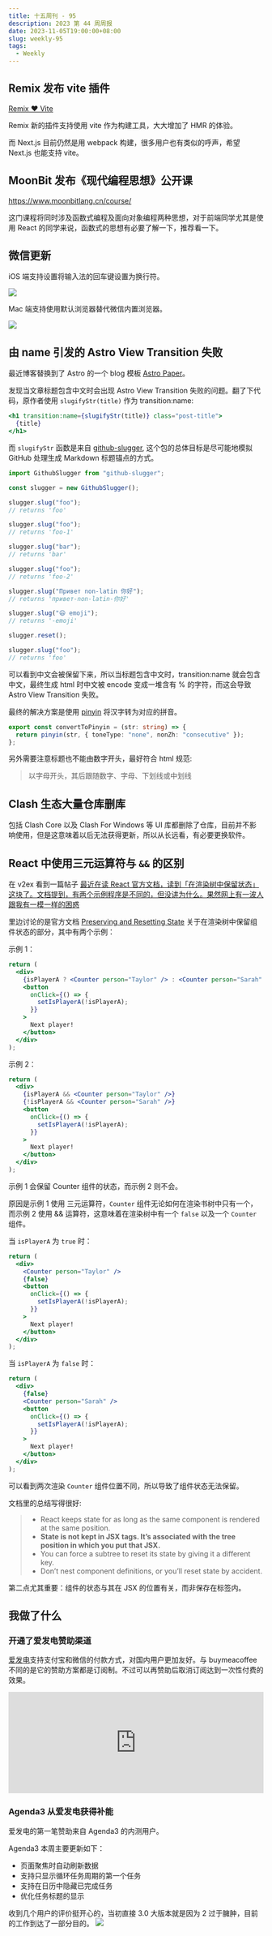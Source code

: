 ```yaml
---
title: 十五周刊 - 95
description: 2023 第 44 周周报
date: 2023-11-05T19:00:00+08:00
slug: weekly-95
tags:
  - Weekly
---
```




## Remix 发布 vite 插件

[Remix ❤️ Vite](https://remix.run/blog/remix-heart-vite)

Remix 新的插件支持使用 vite 作为构建工具，大大增加了 HMR 的体验。

而 Next.js 目前仍然是用 webpack 构建，很多用户也有类似的呼声，希望 Next.js 也能支持 vite。

## MoonBit 发布《现代编程思想》公开课

https://www.moonbitlang.cn/course/

这门课程将同时涉及函数式编程及面向对象编程两种思想，对于前端同学尤其是使用 React 的同学来说，函数式的思想有必要了解一下，推荐看一下。

## 微信更新

iOS 端支持设置将输入法的回车键设置为换行符。

![](https://pocket.haydenhayden.com/blog/202311051758355.jpeg?x-oss-process=image/resize,w_300,m_lfit)

Mac 端支持使用默认浏览器替代微信内置浏览器。

![](https://pocket.haydenhayden.com/blog/202311051803755.png?x-oss-process=image/resize,w_500,m_lfit)

## 由 name 引发的 Astro View Transition 失败

最近博客替换到了 Astro 的一个 blog 模板 [Astro Paper](https://github.com/satnaing/astro-paper)。

发现当文章标题包含中文时会出现 Astro View Transition 失败的问题。翻了下代码，原作者使用 `slugifyStr(title)` 作为 transition:name:

```jsx
<h1 transition:name={slugifyStr(title)} class="post-title">
  {title}
</h1>
```

而 `slugifyStr` 函数是来自 [github-slugger](https://github.com/Flet/github-slugger), 这个包的总体目标是尽可能地模拟 GitHub 处理生成 Markdown 标题锚点的方式。

```js
import GithubSlugger from "github-slugger";

const slugger = new GithubSlugger();

slugger.slug("foo");
// returns 'foo'

slugger.slug("foo");
// returns 'foo-1'

slugger.slug("bar");
// returns 'bar'

slugger.slug("foo");
// returns 'foo-2'

slugger.slug("Привет non-latin 你好");
// returns 'привет-non-latin-你好'

slugger.slug("😄 emoji");
// returns '-emoji'

slugger.reset();

slugger.slug("foo");
// returns 'foo'
```

可以看到中文会被保留下来，所以当标题包含中文时，transition:name 就会包含中文，最终生成 html 时中文被 encode 变成一堆含有 % 的字符，而这会导致 Astro View Transition 失败。

最终的解决方案是使用 [pinyin](https://github.com/zh-lx/pinyin-pro) 将汉字转为对应的拼音。

```ts
export const convertToPinyin = (str: string) => {
  return pinyin(str, { toneType: "none", nonZh: "consecutive" });
};
```

另外需要注意标题也不能由数字开头，最好符合 html 规范:

> 以字母开头，其后跟随数字、字母、下划线或中划线

## Clash 生态大量仓库删库

包括 Clash Core 以及 Clash For Windows 等 UI 库都删除了仓库，目前并不影响使用，但是这意味着以后无法获得更新，所以从长远看，有必要更换软件。

## React 中使用三元运算符与 `&&` 的区别

在 v2ex 看到一篇帖子 [最近在读 React 官方文档，读到「在渲染树中保留状态」这块了。文档提到，有两个示例程序是不同的，但没讲为什么。果然网上有一波人跟我有一模一样的困惑](https://www.v2ex.com/t/988602)

里边讨论的是官方文档 [Preserving and Resetting State](https://react.dev/learn/preserving-and-resetting-state#option-1-rendering-a-component-in-different-positions) 关于在渲染树中保留组件状态的部分，其中有两个示例：

示例 1：

```jsx
return (
  <div>
    {isPlayerA ? <Counter person="Taylor" /> : <Counter person="Sarah" />}
    <button
      onClick={() => {
        setIsPlayerA(!isPlayerA);
      }}
    >
      Next player!
    </button>
  </div>
);
```

示例 2：

```jsx
return (
  <div>
    {isPlayerA && <Counter person="Taylor" />}
    {!isPlayerA && <Counter person="Sarah" />}
    <button
      onClick={() => {
        setIsPlayerA(!isPlayerA);
      }}
    >
      Next player!
    </button>
  </div>
);
```

示例 1 会保留 Counter 组件的状态，而示例 2 则不会。

原因是示例 1 使用 三元运算符，`Counter` 组件无论如何在渲染书树中只有一个，而示例 2 使用 && 运算符，这意味着在渲染树中有一个 `false` 以及一个 `Counter` 组件。

当 `isPlayerA` 为 `true` 时：

```jsx
return (
  <div>
    <Counter person="Taylor" />
    {false}
    <button
      onClick={() => {
        setIsPlayerA(!isPlayerA);
      }}
    >
      Next player!
    </button>
  </div>
);
```

当 `isPlayerA` 为 `false` 时：

```jsx
return (
  <div>
    {false}
    <Counter person="Sarah" />
    <button
      onClick={() => {
        setIsPlayerA(!isPlayerA);
      }}
    >
      Next player!
    </button>
  </div>
);
```

可以看到两次渲染 `Counter` 组件位置不同，所以导致了组件状态无法保留。

文档里的总结写得很好:

> - React keeps state for as long as the same component is rendered at the same position.
> - **State is not kept in JSX tags. It’s associated with the tree position in which you put that JSX.**
> - You can force a subtree to reset its state by giving it a different key.
> - Don’t nest component definitions, or you’ll reset state by accident.

第二点尤其重要：组件的状态与其在 JSX 的位置有关，而非保存在标签内。

## 我做了什么

### 开通了爱发电赞助渠道

[爱发电](https://afdian.net/a/haydenull)支持支付宝和微信的付款方式，对国内用户更加友好。与 buymeacoffee 不同的是它的赞助方案都是订阅制。不过可以再赞助后取消订阅达到一次性付费的效果。

<iframe src="https://afdian.net/leaflet?slug=haydenull" width="100%" scrolling="no" height="200" frameborder="0"></iframe>

### Agenda3 从爱发电获得补能

爱发电的第一笔赞助来自 Agenda3 的内测用户。

Agenda3 本周主要更新如下：

- 页面聚焦时自动刷新数据
- 支持只显示循环任务周期的第一个任务
- 支持在日历中隐藏已完成任务
- 优化任务标题的显示

收到几个用户的评价挺开心的，当初直接 3.0 大版本就是因为 2 过于臃肿，目前的工作到达了一部分目的。
![](https://pocket.haydenhayden.com/blog/202311051736750.jpeg)
